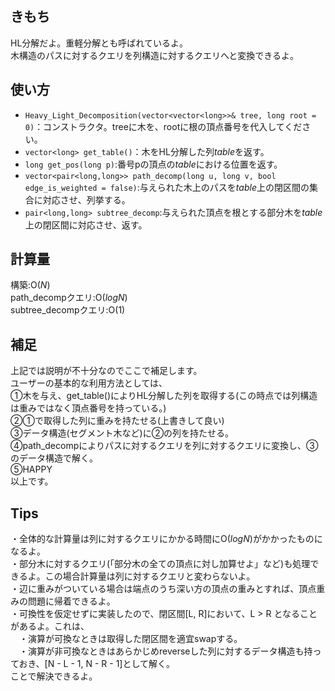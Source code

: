 ## きもち

HL分解だよ。重軽分解とも呼ばれているよ。  
木構造のパスに対するクエリを列構造に対するクエリへと変換できるよ。

## 使い方  
- `Heavy_Light_Decomposition(vector<vector<long>>& tree, long root = 0)`：コンストラクタ。treeに木を、rootに根の頂点番号を代入してください。  
- `vector<long> get_table()`：木をHL分解した列$table$を返す。  
- `long get_pos(long p)`:番号pの頂点の$table$における位置を返す。　　
- `vector<pair<long,long>> path_decomp(long u, long v, bool edge_is_weighted = false)`:与えられた木上のパスを$table$上の閉区間の集合に対応させ、列挙する。  
- `pair<long,long> subtree_decomp`:与えられた頂点を根とする部分木を$table$上の閉区間に対応させ、返す。  

## 計算量

構築:$\mathrm{O}(N)$  
path_decompクエリ:$\mathrm{O}(logN)$  
subtree_decompクエリ:$\mathrm{O}(1)$  

## 補足

上記では説明が不十分なのでここで補足します。  
ユーザーの基本的な利用方法としては、  
①木を与え、get_table()によりHL分解した列を取得する(この時点では列構造は重みではなく頂点番号を持っている。)  
②①で取得した列に重みを持たせる(上書きして良い)  
③データ構造(セグメント木など)に②の列を持たせる。  
④path_decompによりパスに対するクエリを列に対するクエリに変換し、③のデータ構造で解く。  
⑤HAPPY  
以上です。  

## Tips

・全体的な計算量は列に対するクエリにかかる時間に$\mathrm{O}(logN)$がかかったものになるよ。  
・部分木に対するクエリ(「部分木の全ての頂点に対し加算せよ」など)も処理できるよ。この場合計算量は列に対するクエリと変わらないよ。  
・辺に重みがついている場合は端点のうち深い方の頂点の重みとすれば、頂点重みの問題に帰着できるよ。  
・可換性を仮定せずに実装したので、閉区間[L, R]において、L > R となることがあるよ。これは、  
　・演算が可換なときは取得した閉区間を適宜swapする。  
　・演算が非可換なときはあらかじめreverseした列に対するデータ構造も持っておき、[N - L - 1, N - R - 1]として解く。  
 ことで解決できるよ。
